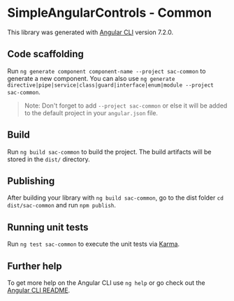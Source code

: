 # SimpleAngularControls - Common

This library was generated with [Angular CLI](https://github.com/angular/angular-cli) version 7.2.0.

## Code scaffolding

Run `ng generate component component-name --project sac-common` to generate a new component. You can also use `ng generate directive|pipe|service|class|guard|interface|enum|module --project sac-common`.
> Note: Don't forget to add `--project sac-common` or else it will be added to the default project in your `angular.json` file. 

## Build

Run `ng build sac-common` to build the project. The build artifacts will be stored in the `dist/` directory.

## Publishing

After building your library with `ng build sac-common`, go to the dist folder `cd dist/sac-common` and run `npm publish`.

## Running unit tests

Run `ng test sac-common` to execute the unit tests via [Karma](https://karma-runner.github.io).

## Further help

To get more help on the Angular CLI use `ng help` or go check out the [Angular CLI README](https://github.com/angular/angular-cli/blob/master/README.md).
